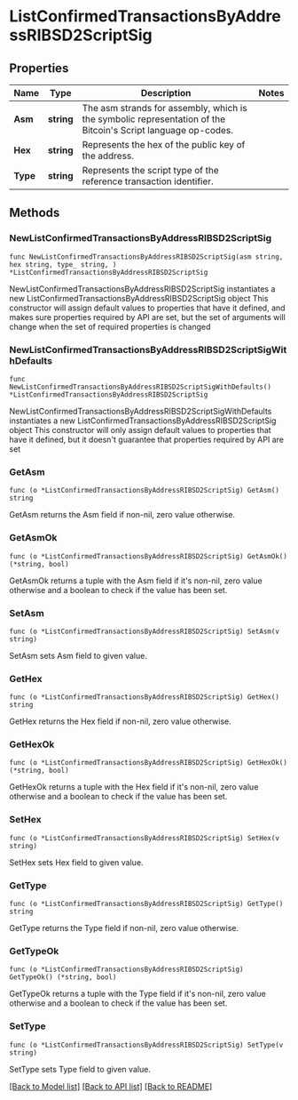 # ListConfirmedTransactionsByAddressRIBSD2ScriptSig

## Properties

Name | Type | Description | Notes
------------ | ------------- | ------------- | -------------
**Asm** | **string** | The asm strands for assembly, which is the symbolic representation of the Bitcoin&#39;s Script language op-codes. | 
**Hex** | **string** | Represents the hex of the public key of the address. | 
**Type** | **string** | Represents the script type of the reference transaction identifier. | 

## Methods

### NewListConfirmedTransactionsByAddressRIBSD2ScriptSig

`func NewListConfirmedTransactionsByAddressRIBSD2ScriptSig(asm string, hex string, type_ string, ) *ListConfirmedTransactionsByAddressRIBSD2ScriptSig`

NewListConfirmedTransactionsByAddressRIBSD2ScriptSig instantiates a new ListConfirmedTransactionsByAddressRIBSD2ScriptSig object
This constructor will assign default values to properties that have it defined,
and makes sure properties required by API are set, but the set of arguments
will change when the set of required properties is changed

### NewListConfirmedTransactionsByAddressRIBSD2ScriptSigWithDefaults

`func NewListConfirmedTransactionsByAddressRIBSD2ScriptSigWithDefaults() *ListConfirmedTransactionsByAddressRIBSD2ScriptSig`

NewListConfirmedTransactionsByAddressRIBSD2ScriptSigWithDefaults instantiates a new ListConfirmedTransactionsByAddressRIBSD2ScriptSig object
This constructor will only assign default values to properties that have it defined,
but it doesn't guarantee that properties required by API are set

### GetAsm

`func (o *ListConfirmedTransactionsByAddressRIBSD2ScriptSig) GetAsm() string`

GetAsm returns the Asm field if non-nil, zero value otherwise.

### GetAsmOk

`func (o *ListConfirmedTransactionsByAddressRIBSD2ScriptSig) GetAsmOk() (*string, bool)`

GetAsmOk returns a tuple with the Asm field if it's non-nil, zero value otherwise
and a boolean to check if the value has been set.

### SetAsm

`func (o *ListConfirmedTransactionsByAddressRIBSD2ScriptSig) SetAsm(v string)`

SetAsm sets Asm field to given value.


### GetHex

`func (o *ListConfirmedTransactionsByAddressRIBSD2ScriptSig) GetHex() string`

GetHex returns the Hex field if non-nil, zero value otherwise.

### GetHexOk

`func (o *ListConfirmedTransactionsByAddressRIBSD2ScriptSig) GetHexOk() (*string, bool)`

GetHexOk returns a tuple with the Hex field if it's non-nil, zero value otherwise
and a boolean to check if the value has been set.

### SetHex

`func (o *ListConfirmedTransactionsByAddressRIBSD2ScriptSig) SetHex(v string)`

SetHex sets Hex field to given value.


### GetType

`func (o *ListConfirmedTransactionsByAddressRIBSD2ScriptSig) GetType() string`

GetType returns the Type field if non-nil, zero value otherwise.

### GetTypeOk

`func (o *ListConfirmedTransactionsByAddressRIBSD2ScriptSig) GetTypeOk() (*string, bool)`

GetTypeOk returns a tuple with the Type field if it's non-nil, zero value otherwise
and a boolean to check if the value has been set.

### SetType

`func (o *ListConfirmedTransactionsByAddressRIBSD2ScriptSig) SetType(v string)`

SetType sets Type field to given value.



[[Back to Model list]](../README.md#documentation-for-models) [[Back to API list]](../README.md#documentation-for-api-endpoints) [[Back to README]](../README.md)


